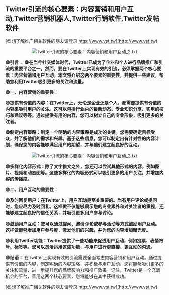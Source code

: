 ## **Twitter引流的核心要素：内容营销和用户互动,Twitter营销机器人,Twitter行销软件,Twitter发帖软件**

[😍想了解推广相关软件的朋友请登录 http://www.vst.tw](http://www.vst.tw)

 <center><img src="https://vst.tw/MP4/tuiguang/png/0.png" alt="Twitter引流的核心要素：内容营销和用户互动_2.txt"></center>

**😄引言：**
**😄在当今社交媒体时代，Twitter已成为了企业和个人进行品牌推广和引流的重要平台之一。然而，要在Twitter上实现有效的引流，必须掌握两个核心要素：内容营销和用户互动。本文将介绍这两个要素的重要性，并提供一些建议，帮助您利用Twitter吸引更多的关注和流量。**

**😄一、内容营销的重要性：**

**😄提供有价值的内容：在Twitter上，无论是企业还是个人，都需要提供有价值的内容来吸引用户的关注。这可以包括行业内的最新动态、专业知识分享、实用的技巧和建议等等。通过提供有用的内容，您可以树立自己的专业形象，吸引更多的关注者。**

**😄制定内容策略：制定一个明确的内容策略是成功的关键。您需要确定目标受众，并了解他们的需求和兴趣。基于这些信息，您可以制定出有针对性的内容计划，确保您的内容能够满足用户的期望，并与他们建立起良好的互动。**

 <center><img src="https://vst.tw/MP4/tuiguang/png/8.png" alt="Twitter引流的核心要素：内容营销和用户互动_2.txt"></center>

**😄多样化内容形式：除了文字推文之外，您还可以尝试其他形式的内容，例如图片、视频和动态图等。这些多样化的内容形式可以吸引更多的用户关注，并增加内容的传播度。**

**😄二、用户互动的重要性：**

**😄及时回复用户：在Twitter上，用户互动是至关重要的。当有用户评论或提问时，您应尽力及时回复。这样做不仅能够展示您的专业素养和对关注者的重视，还能够建立起良好的信任关系，并吸引更多用户参与讨论。**

**😄鼓励用户互动：您可以通过提问、邀请评论或参与活动等方式鼓励用户互动。这样做能够增加用户参与度，激发他们的兴趣，并为您的内容增加曝光度。**

**😄利用Twitter功能：Twitter提供了一些功能来促进用户互动，例如投票、表情符号、标签等。您可以灵活运用这些功能，与用户进行更直接、更互动的沟通。**

**😄结语：**
在Twitter上实现有效的引流需要全面考虑内容营销和用户互动。通过提供有价值的内容，制定明确的内容策略，并积极与用户互动，您将能够吸引更多的关注和流量，进一步提升您的品牌影响力和推广效果。记住，Twitter是一个充满机会的平台，善用这两个核心要素，您将能够在其中获得成功。

[😍想了解推广相关软件的朋友请登录 http://www.vst.tw](http://www.vst.tw)



